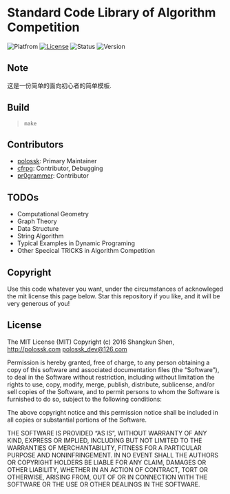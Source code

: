# Standard Code Library of Algorithm Competition
![Platfrom](https://img.shields.io/badge/Platfrom-TeXLive2017-3D6117.svg)
[![License](https://img.shields.io/badge/license-MIT-blue.svg)](LICENSE)
![Status](https://img.shields.io/badge/status-complete-brightgreen.svg)
![Version](https://img.shields.io/badge/version-v1.0.8-674EA7.svg)

## Note
这是一份简单的面向初心者的简单模板.

## Build
> `make`

## Contributors

* [polossk](https://github.com/polossk): Primary Maintainer
* [cfrpg](https://github.com/cfrpg): Contributor, Debugging
* [pr0grammer](https://github.com/hard-working): Contributor

## TODOs

* Computational Geometry
* Graph Theory
* Data Structure
* String Algorithm
* Typical Examples in Dynamic Programing
* Other Specical TRICKS in Algorithm Competition

## Copyright
Use this code whatever you want, under the circumstances of acknowleged the
mit license this page below. Star this repository if you like, and it will
be very generous of you!

## License
The MIT License (MIT)
Copyright (c) 2016 Shangkun Shen, http://polossk.com <polossk_dev@126.com>

Permission is hereby granted, free of charge, to any person obtaining a copy
of this software and associated documentation files (the “Software”), to deal
in the Software without restriction, including without limitation the rights
to use, copy, modify, merge, publish, distribute, sublicense, and/or sell
copies of the Software, and to permit persons to whom the Software is
furnished to do so, subject to the following conditions:

The above copyright notice and this permission notice shall be included in
all copies or substantial portions of the Software.

THE SOFTWARE IS PROVIDED “AS IS”, WITHOUT WARRANTY OF ANY KIND, EXPRESS OR
IMPLIED, INCLUDING BUT NOT LIMITED TO THE WARRANTIES OF MERCHANTABILITY,
FITNESS FOR A PARTICULAR PURPOSE AND NONINFRINGEMENT. IN NO EVENT SHALL THE
AUTHORS OR COPYRIGHT HOLDERS BE LIABLE FOR ANY CLAIM, DAMAGES OR OTHER
LIABILITY, WHETHER IN AN ACTION OF CONTRACT, TORT OR OTHERWISE, ARISING FROM,
OUT OF OR IN CONNECTION WITH THE SOFTWARE OR THE USE OR OTHER DEALINGS IN
THE SOFTWARE.
